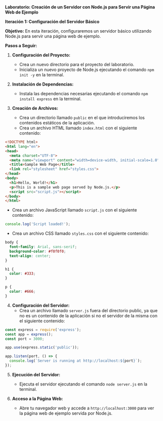 **Laboratorio: Creación de un Servidor con Node.js para Servir una Página Web de Ejemplo**

**Iteración 1: Configuración del Servidor Básico**

**Objetivo:**
En esta iteración, configuraremos un servidor básico utilizando Node.js para servir una página web de ejemplo.

**Pasos a Seguir:**

1. **Configuración del Proyecto:**
   - Crea un nuevo directorio para el proyecto del laboratorio.
   - Inicializa un nuevo proyecto de Node.js ejecutando el comando `npm init -y` en la terminal.
   
2. **Instalación de Dependencias:**
   - Instala las dependencias necesarias ejecutando el comando `npm install express` en la terminal.

3. **Creación de Archivos:**
   - Crea un directorio llamado `public` en el que introduciremos los contenidos estáticos de la aplicación.
   - Crea un archivo HTML llamado `index.html` con el siguiente contenido:

```html
<!DOCTYPE html>
<html lang="en">
<head>
  <meta charset="UTF-8">
  <meta name="viewport" content="width=device-width, initial-scale=1.0">
  <title>Sample Web Page</title>
  <link rel="stylesheet" href="styles.css">
</head>
<body>
  <h1>Hello, World!</h1>
  <p>This is a sample web page served by Node.js.</p>
  <script src="script.js"></script>
</body>
</html>
```

   - Crea un archivo JavaScript llamado `script.js` con el siguiente contenido:

```javascript
console.log('Script loaded!');
```

   - Crea un archivo CSS llamado `styles.css` con el siguiente contenido:

```css
body {
  font-family: Arial, sans-serif;
  background-color: #f0f0f0;
  text-align: center;
}

h1 {
  color: #333;
}

p {
  color: #666;
}
```

4. **Configuración del Servidor:**
   - Crea un archivo llamado `server.js` fuera del directorio public, ya que no es un contenido de la aplicación si no el servidor de la misma con el siguiente contenido:

```javascript
const express = require('express');
const app = express();
const port = 3000;

app.use(express.static('public'));

app.listen(port, () => {
  console.log(`Server is running at http://localhost:${port}`);
});
```

5. **Ejecución del Servidor:**
   - Ejecuta el servidor ejecutando el comando `node server.js` en la terminal.

6. **Acceso a la Página Web:**
   - Abre tu navegador web y accede a `http://localhost:3000` para ver la página web de ejemplo servida por Node.js.
